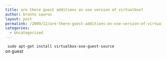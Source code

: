 ```yaml
---
title: are there guest additions on ose version of virtualbox?
author: bronto saurus
layout: post
permalink: /2009/12/are-there-guest-additions-on-ose-version-of-virtualbox/
categories:
  - Uncategorized
---
```

` sudo apt-get install virtualbox-ose-guest-source`  
on guest